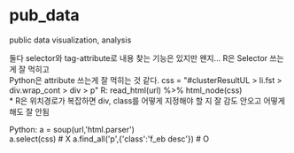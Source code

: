 # pub_data
public data visualization, analysis  

둘다 selector와 tag-attribute로 내용 찾는 기능은 있지만 왠지...
R은 Selector 쓰는게 잘 먹히고  
Python은 attribute 쓰는게 잘 먹히는 것 같다.
css = "#clusterResultUL > li.fst > div.wrap_cont > div > p"
R: 
    read_html(url) %>% html_node(css)  
    * R은 위치경로가 복잡하면 div, class를 어떻게 지정해야 할 지 잘 감도 안오고 어떻게 해도 잘 안됨  

Python: 
    a = soup(url,'html.parser')  
    a.select(css) # X
    a.find_all('p',{'class':'f_eb desc'}) # O


